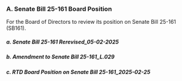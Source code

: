 ### A. Senate Bill 25-161 Board Position

For the Board of Directors to review its position on Senate Bill 25-161 (SB161).

##### a. Senate Bill 25-161 Rerevised_05-02-2025

##### b. Amendment to Senate Bill 25-161_L.029

##### c. RTD Board Position on Senate Bill 25-161_2025-02-25